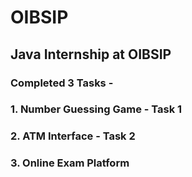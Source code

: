 # OIBSIP

## Java Internship at OIBSIP
### Completed 3 Tasks -
### 1. Number Guessing Game - Task 1
### 2. ATM Interface - Task 2
### 3. Online Exam Platform
